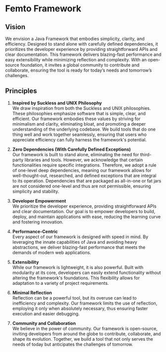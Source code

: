 # Femto Framework

## Vision

We envision a Java Framework that embodies simplicity, clarity, and efficiency. Designed to stand alone with carefully defined dependencies, it prioritizes the developer experience by providing straightforward APIs and clear documentation. This framework delivers blazing-fast performance and easy extensibility while minimizing reflection and complexity. With an open-source foundation, it invites a global community to contribute and collaborate, ensuring the tool is ready for today’s needs and tomorrow’s challenges.

## Principles

1. **Inspired by Suckless and UNIX Philosophy**  
We draw inspiration from both the Suckless and UNIX philosophies. These philosophies emphasize software that is simple, clear, and efficient. Our framework embodies these values by striving for minimalism and clarity, eliminating bloat, and promoting a deeper understanding of the underlying codebase. We build tools that do one thing well and work together seamlessly, ensuring that users who appreciate efficiency can fully harness the framework's potential.

2. **Zero Dependencies (With Carefully Defined Exceptions)**  
Our framework is built to stand alone, eliminating the need for third-party libraries and tools. However, we acknowledge that certain functionalities require specific integrations. Therefore, we adopt a rule of one-level deep dependencies, meaning our framework allows for well-thought-out, researched, and defined exceptions that are integral to its operation. Dependencies that are packaged as all-in-one or fat jars are not considered one-level and thus are not permissible, ensuring simplicity and stability.

3. **Developer Empowerment**  
We prioritize the developer experience, providing straightforward APIs and clear documentation. Our goal is to empower developers to build, deploy, and maintain applications with ease, reducing the learning curve and fostering innovation.

4. **Performance-Centric**  
Every aspect of our framework is designed with speed in mind. By leveraging the innate capabilities of Java and avoiding heavy abstractions, we deliver blazing-fast performance that meets the demands of modern web applications.

5. **Extensibility**  
While our framework is lightweight, it is also powerful. Built with modularity at its core, developers can easily extend functionality without altering the framework's foundations. This flexibility allows for adaptation to a variety of project requirements.

6. **Minimal Reflection**  
Reflection can be a powerful tool, but its overuse can lead to inefficiency and complexity. Our framework limits the use of reflection, employing it only when absolutely necessary, thus ensuring faster execution and easier debugging.

7. **Community and Collaboration**  
We believe in the power of community. Our framework is open-source, inviting developers from around the globe to contribute, collaborate, and shape its evolution. Together, we build a tool that not only serves the needs of today but anticipates the challenges of tomorrow.
